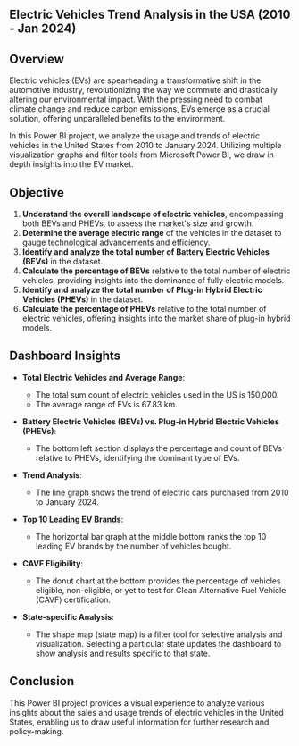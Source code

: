 ## Electric Vehicles Trend Analysis in the USA (2010 - Jan 2024)

## Overview

Electric vehicles (EVs) are spearheading a transformative shift in the automotive industry, revolutionizing the way we commute and drastically altering our environmental impact. With the pressing need to combat climate change and reduce carbon emissions, EVs emerge as a crucial solution, offering unparalleled benefits to the environment.

In this Power BI project, we analyze the usage and trends of electric vehicles in the United States from 2010 to January 2024. Utilizing multiple visualization graphs and filter tools from Microsoft Power BI, we draw in-depth insights into the EV market.

## Objective

1. **Understand the overall landscape of electric vehicles**, encompassing both BEVs and PHEVs, to assess the market's size and growth.
2. **Determine the average electric range** of the vehicles in the dataset to gauge technological advancements and efficiency.
3. **Identify and analyze the total number of Battery Electric Vehicles (BEVs)** in the dataset.
4. **Calculate the percentage of BEVs** relative to the total number of electric vehicles, providing insights into the dominance of fully electric models.
5. **Identify and analyze the total number of Plug-in Hybrid Electric Vehicles (PHEVs)** in the dataset.
6. **Calculate the percentage of PHEVs** relative to the total number of electric vehicles, offering insights into the market share of plug-in hybrid models.

## Dashboard Insights

- **Total Electric Vehicles and Average Range**:
  - The total sum count of electric vehicles used in the US is 150,000.
  - The average range of EVs is 67.83 km.

- **Battery Electric Vehicles (BEVs) vs. Plug-in Hybrid Electric Vehicles (PHEVs)**:
  - The bottom left section displays the percentage and count of BEVs relative to PHEVs, identifying the dominant type of EVs.

- **Trend Analysis**:
  - The line graph shows the trend of electric cars purchased from 2010 to January 2024.

- **Top 10 Leading EV Brands**:
  - The horizontal bar graph at the middle bottom ranks the top 10 leading EV brands by the number of vehicles bought.

- **CAVF Eligibility**:
  - The donut chart at the bottom provides the percentage of vehicles eligible, non-eligible, or yet to test for Clean Alternative Fuel Vehicle (CAVF) certification.

- **State-specific Analysis**:
  - The shape map (state map) is a filter tool for selective analysis and visualization. Selecting a particular state updates the dashboard to show analysis and results specific to that state.

## Conclusion

This Power BI project provides a visual experience to analyze various insights about the sales and usage trends of electric vehicles in the United States, enabling us to draw useful information for further research and policy-making.
